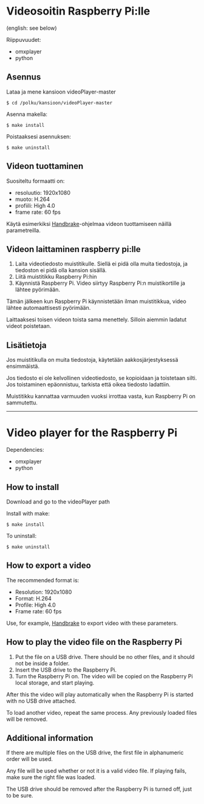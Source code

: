 # Videosoitin Raspberry Pi:lle
(english: see below)


Riippuvuudet:
* omxplayer
* python


## Asennus


Lataa ja mene kansioon videoPlayer-master

	$ cd /polku/kansioon/videoPlayer-master

Asenna makella:

	$ make install

Poistaaksesi asennuksen:

	$ make uninstall


## Videon tuottaminen


Suositeltu formaatti on:

* resoluutio: 	1920x1080
* muoto: 		H.264
* profiili: 	High 4.0
* frame rate: 	60 fps

Käytä esimerkiksi [Handbrake](https://handbrake.fr/)-ohjelmaa videon tuottamiseen näillä parametreilla.


## Videon laittaminen raspberry pi:lle

1. Laita videotiedosto muistitikulle. Siellä ei pidä olla muita tiedostoja, ja tiedoston ei pidä olla kansion sisällä.
2. Liitä muistitikku Raspberry Pi:hin
3. Käynnistä Raspberry Pi.
Video siirtyy Raspberry Pi:n muistikortille ja lähtee pyörimään.

Tämän jälkeen kun Raspberry Pi käynnistetään ilman muistitikkua, video lähtee automaattisesti pyörimään.

Laittaaksesi toisen videon toista sama menettely. Silloin aiemmin ladatut videot poistetaan.


## Lisätietoja

Jos muistitikulla on muita tiedostoja, käytetään aakkosjärjestyksessä ensimmäistä.

Jos tiedosto ei ole kelvollinen videotiedosto, se kopioidaan ja toistetaan silti. Jos toistaminen epäonnistuu, tarkista että oikea tiedosto ladattiin.

Muistitikku kannattaa varmuuden vuoksi irrottaa vasta, kun Raspberry Pi on sammutettu.


*****************************************************************************************************


# Video player for the Raspberry Pi


Dependencies:
* omxplayer
* python


## How to install


Download and go to the videoPlayer path

Install with make:

	$ make install

To uninstall:

	$ make uninstall


## How to export a video


The recommended format is:
* Resolution:	1920x1080
* Format:		H.264
* Profile:	High 4.0
* Frame rate:	60 fps

Use, for example, [Handbrake](https://handbrake.fr/) to export video with these parameters.


## How to play the video file on the Raspberry Pi

1. Put the file on a USB drive. There should be no other files, and it should not be inside a folder.
2. Insert the USB drive to the Raspberry Pi.
3. Turn the Raspberry Pi on. The video will be copied on the Raspberry Pi local storage, and start playing.

After this the video will play automatically when the Raspberry Pi is started with no USB drive attached.

To load another video, repeat the same process. Any previously loaded files will be removed.


## Additional information

If there are multiple files on the USB drive, the first file in alphanumeric order will be used.

Any file will be used whether or not it is a valid video file. If playing fails, make sure the right file was loaded.

The USB drive should be removed after the Raspberry Pi is turned off, just to be sure.
